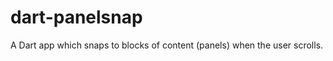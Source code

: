dart-panelsnap
==============

 A Dart app which snaps to blocks of content (panels) when the user scrolls.
